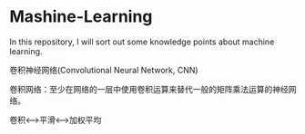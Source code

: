 # Mashine-Learning
In this repository,  I will sort out some knowledge points about machine learning.

卷积神经网络(Convolutional Neural Network, CNN)

卷积网络：至少在网络的一层中使用卷积运算来替代一般的矩阵乘法运算的神经网络。

卷积<-->平滑<-->加权平均

